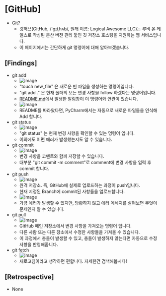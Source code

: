# [GitHub]

- Git?
  - 깃허브(GitHub, /'ɡɪtˌhʌb/, 원래 이름: Logical Awesome LLC)는 루비 온 레일스로 작성된 분산 버전 관리 툴인 깃 저장소 호스팅을 지원하는 웹 서비스입니다.
  - 이 페이지에서는 간단하게 git 명령어에 대해 알아보겠습니다.
## [Findings]

- git add
  - ![image](https://user-images.githubusercontent.com/37206326/192197323-24ed9868-30af-4c08-89cd-7cba7be9e21b.png)
  - "touch new_file" 은 새로운 빈 파일을 생성하는 명령어입니다.
  - "git add ." 은 현재 폴더의 모든 변경 사항을 follow 하겠다는 명령어입니다.
  - [README.md]()에서 발생한 알림창이 이 명령어와 연관이 있습니다.
  - ![image](https://user-images.githubusercontent.com/37206326/192135876-385fa5b9-87bc-41e8-8084-13295ad00184.png)
  - README를 따라왔다면, PyCharm에서는 자동으로 새로운 파일들을 인식해 Add 합니다.
- git status
  - ![image](https://user-images.githubusercontent.com/37206326/192197473-0ab699f9-dfde-46f1-ab9b-8c668dade1e8.png)
  - "git status" 는 현재 변경 사항을 확인할 수 있는 명령어 입니다.
  - 이외에도 어떤 에러가 발생했는지도 알 수 있습니다.
- git commit
  - ![image](https://user-images.githubusercontent.com/37206326/192197851-665d826a-9f25-4d3c-aaf4-4e9cb16e5fd9.png)
  - 변경 사항을 코멘트와 함께 저장할 수 있습니다.
  - 대부분 "git commit -m comment"로 comment에 변경 사항을 입력 후 commit 합니다.
- git push
  - ![image](https://user-images.githubusercontent.com/37206326/192197981-39f32fa7-a865-4d96-b434-4f0979e16de7.png)
  - 원격 저장소. 즉, GitHub에 실제로 업로드하는 과정이 push입니다.
  - 현재 지정된 Branch에 commit된 사항들을 업로드합니다.
  - ![image](https://user-images.githubusercontent.com/37206326/192198080-0e44a95e-3251-4304-b80a-20a8b7cd6952.png)
  - 가끔 에러가 발생할 수 있지만, 당황하지 않고 에러 메세지를 살펴보면 무엇이 문제인지 알 수 있습니다.
- git pull
  - ![image](https://user-images.githubusercontent.com/37206326/192198153-2320f38b-ed64-412d-808c-80296ca5c5ed.png)
  - GitHub 메인 저장소에서 변경 사항을 가져오는 명령어 입니다.
  - 다른 사람 또는 다른 장소에서 수정한 사항들을 가져올 수 있습니다.
  - 이 과정에서 충돌이 발생할 수 있고, 충돌이 발생하지 않는다면 자동으로 수정 사항을 반영해줍니다.
- git fetch
  - ![image](https://user-images.githubusercontent.com/37206326/192198339-3a3767ed-3831-4f50-ac2d-573879b97bfa.png)
  - 새로고침이라고 생각하면 편합니다. 자세한건 검색해봅시다!

## [Retrospective]

- None
